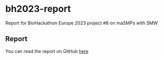 # bh2023-report

Report for BioHackathon Europe 2023 project #8 on maSMPs with SMW

## Report

You can read the report on GitHub [here](./paper.md)
